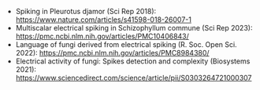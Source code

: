 - Spiking in Pleurotus djamor (Sci Rep 2018): https://www.nature.com/articles/s41598-018-26007-1
- Multiscalar electrical spiking in Schizophyllum commune (Sci Rep 2023): https://pmc.ncbi.nlm.nih.gov/articles/PMC10406843/
- Language of fungi derived from electrical spiking (R. Soc. Open Sci. 2022): https://pmc.ncbi.nlm.nih.gov/articles/PMC8984380/
- Electrical activity of fungi: Spikes detection and complexity (Biosystems 2021): https://www.sciencedirect.com/science/article/pii/S0303264721000307

